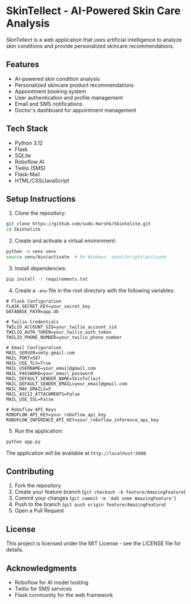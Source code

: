 # SkinTellect - AI-Powered Skin Care Analysis

SkinTellect is a web application that uses artificial intelligence to analyze skin conditions and provide personalized skincare recommendations.

## Features

- AI-powered skin condition analysis
- Personalized skincare product recommendations
- Appointment booking system
- User authentication and profile management
- Email and SMS notifications
- Doctor's dashboard for appointment management

## Tech Stack

- Python 3.12
- Flask
- SQLite
- Roboflow AI
- Twilio (SMS)
- Flask-Mail
- HTML/CSS/JavaScript

## Setup Instructions

1. Clone the repository:
```bash
git clone https://github.com/sudo-Harshk/Skintelite.git
cd Skintelite
```

2. Create and activate a virtual environment:
```bash
python -m venv venv
source venv/bin/activate  # On Windows: venv\Scripts\activate
```

3. Install dependencies:
```bash
pip install -r requirements.txt
```

4. Create a `.env` file in the root directory with the following variables:
```env
# Flask Configuration
FLASK_SECRET_KEY=your_secret_key
DATABASE_PATH=app.db

# Twilio Credentials
TWILIO_ACCOUNT_SID=your_twilio_account_sid
TWILIO_AUTH_TOKEN=your_twilio_auth_token
TWILIO_PHONE_NUMBER=your_twilio_phone_number

# Email Configuration
MAIL_SERVER=smtp.gmail.com
MAIL_PORT=587
MAIL_USE_TLS=True
MAIL_USERNAME=your_email@gmail.com
MAIL_PASSWORD=your_email_password
MAIL_DEFAULT_SENDER_NAME=SkinTellect
MAIL_DEFAULT_SENDER_EMAIL=your_email@gmail.com
MAIL_MAX_EMAILS=5
MAIL_ASCII_ATTACHMENTS=False
MAIL_USE_SSL=False

# Roboflow API Keys
ROBOFLOW_API_KEY=your_roboflow_api_key
ROBOFLOW_INFERENCE_API_KEY=your_roboflow_inference_api_key
```

5. Run the application:
```bash
python app.py
```

The application will be available at `http://localhost:5000`

## Contributing

1. Fork the repository
2. Create your feature branch (`git checkout -b feature/AmazingFeature`)
3. Commit your changes (`git commit -m 'Add some AmazingFeature'`)
4. Push to the branch (`git push origin feature/AmazingFeature`)
5. Open a Pull Request

## License

This project is licensed under the MIT License - see the LICENSE file for details.

## Acknowledgments

- Roboflow for AI model hosting
- Twilio for SMS services
- Flask community for the web framework 